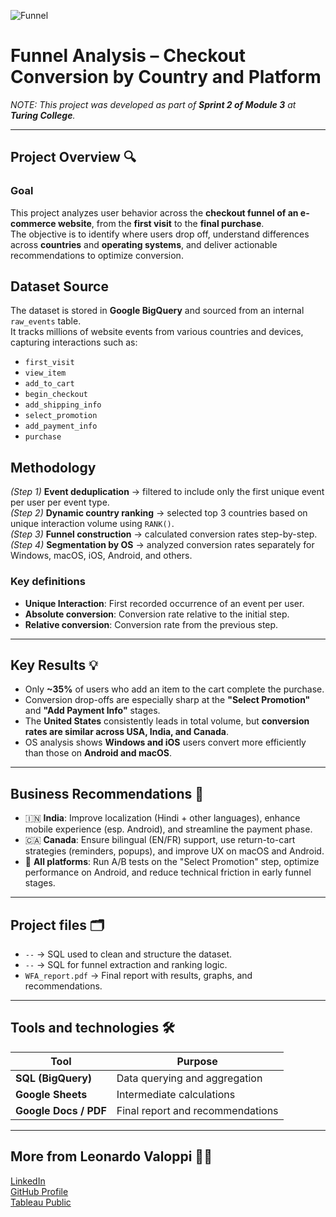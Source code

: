 ![Funnel](https://d2h3pg8y17p5so.cloudfront.net/s3/topics/funnels/sales-funnel-analysis-article-headline.jpg)

# Funnel Analysis – Checkout Conversion by Country and Platform

*NOTE: This project was developed as part of **Sprint 2 of Module 3** at **Turing College**.*

---

## Project Overview 🔍

### Goal
This project analyzes user behavior across the **checkout funnel of an e-commerce website**, from the **first visit** to the **final purchase**.  
The objective is to identify where users drop off, understand differences across **countries** and **operating systems**, and deliver actionable recommendations to optimize conversion.

## Dataset Source
The dataset is stored in **Google BigQuery** and sourced from an internal `raw_events` table.  
It tracks millions of website events from various countries and devices, capturing interactions such as:
- `first_visit`
- `view_item`
- `add_to_cart`
- `begin_checkout`
- `add_shipping_info`
- `select_promotion`
- `add_payment_info`
- `purchase`

## Methodology
*(Step 1)* **Event deduplication** → filtered to include only the first unique event per user per event type.  
*(Step 2)* **Dynamic country ranking** → selected top 3 countries based on unique interaction volume using `RANK()`.  
*(Step 3)* **Funnel construction** → calculated conversion rates step-by-step.  
*(Step 4)* **Segmentation by OS** → analyzed conversion rates separately for Windows, macOS, iOS, Android, and others.

### Key definitions
- **Unique Interaction**: First recorded occurrence of an event per user.  
- **Absolute conversion**: Conversion rate relative to the initial step.  
- **Relative conversion**: Conversion rate from the previous step.

---

## Key Results 💡

- Only **~35%** of users who add an item to the cart complete the purchase.
- Conversion drop-offs are especially sharp at the **"Select Promotion"** and **"Add Payment Info"** stages.
- The **United States** consistently leads in total volume, but **conversion rates are similar across USA, India, and Canada**.
- OS analysis shows **Windows and iOS** users convert more efficiently than those on **Android and macOS**.

---

## Business Recommendations 🎯

- 🇮🇳 **India**: Improve localization (Hindi + other languages), enhance mobile experience (esp. Android), and streamline the payment phase.
- 🇨🇦 **Canada**: Ensure bilingual (EN/FR) support, use return-to-cart strategies (reminders, popups), and improve UX on macOS and Android.
- 📱 **All platforms**: Run A/B tests on the "Select Promotion" step, optimize performance on Android, and reduce technical friction in early funnel stages.

---

## Project files 🗂️

- `--` → SQL used to clean and structure the dataset.
- `--` → SQL for funnel extraction and ranking logic.
- `WFA_report.pdf` → Final report with results, graphs, and recommendations.

---

## Tools and technologies 🛠️

| Tool | Purpose |
|------|---------|
| **SQL (BigQuery)** | Data querying and aggregation |
| **Google Sheets** | Intermediate calculations |
| **Google Docs / PDF** | Final report and recommendations |

---

## More from Leonardo Valoppi 👨‍💻

[LinkedIn](https://linkedin.com/in/leonardo-valoppi)  
[GitHub Profile](https://github.com/leonardovaloppi)  
[Tableau Public](https://public.tableau.com/app/profile/leonardo.valoppi/vizzes)
